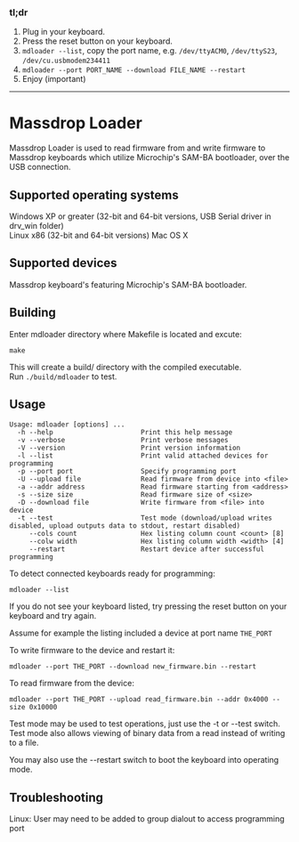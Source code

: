 ### tl;dr

1. Plug in your keyboard.
2. Press the reset button on your keyboard.
3. `mdloader --list`, copy the port name, e.g. `/dev/ttyACM0`, `/dev/ttyS23`, `/dev/cu.usbmodem234411`
4. `mdloader --port PORT_NAME --download FILE_NAME --restart`
5. Enjoy (important)

-----

# Massdrop Loader

Massdrop Loader is used to read firmware from and write firmware to Massdrop keyboards which utilize Microchip's SAM-BA bootloader, over the USB connection.

## Supported operating systems

Windows XP or greater (32-bit and 64-bit versions, USB Serial driver in drv_win folder)  
Linux x86 (32-bit and 64-bit versions)
Mac OS X  

## Supported devices

Massdrop keyboard's featuring Microchip's SAM-BA bootloader.

## Building

Enter mdloader directory where Makefile is located and excute:

`make`

This will create a build/ directory with the compiled executable.  
Run `./build/mdloader` to test.

## Usage
```
Usage: mdloader [options] ...
  -h --help                      Print this help message
  -v --verbose                   Print verbose messages
  -V --version                   Print version information
  -l --list                      Print valid attached devices for programming
  -p --port port                 Specify programming port
  -U --upload file               Read firmware from device into <file>
  -a --addr address              Read firmware starting from <address>
  -s --size size                 Read firmware size of <size>
  -D --download file             Write firmware from <file> into device
  -t --test                      Test mode (download/upload writes disabled, upload outputs data to stdout, restart disabled)
     --cols count                Hex listing column count <count> [8]
     --colw width                Hex listing column width <width> [4]
     --restart                   Restart device after successful programming
```

To detect connected keyboards ready for programming:

`mdloader --list`

If you do not see your keyboard listed, try pressing the reset button on your keyboard and try again.

Assume for example the listing included a device at port name `THE_PORT`

To write firmware to the device and restart it:

`mdloader --port THE_PORT --download new_firmware.bin --restart`

To read firmware from the device:

`mdloader --port THE_PORT --upload read_firmware.bin --addr 0x4000 --size 0x10000`

Test mode may be used to test operations, just use the -t or --test switch.  
Test mode also allows viewing of binary data from a read instead of writing to a file.

You may also use the --restart switch to boot the keyboard into operating mode.

## Troubleshooting

Linux: User may need to be added to group dialout to access programming port
